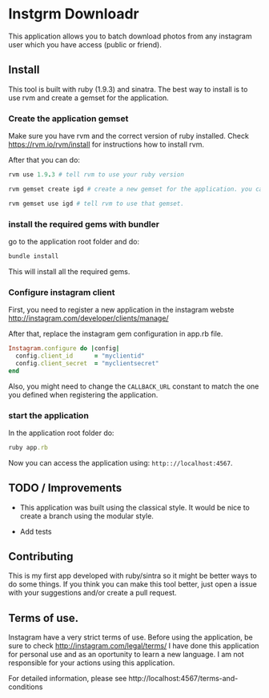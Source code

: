 
# Instgrm Downloadr

This application allows you to batch download photos from any instagram user which you have access (public or friend).


## Install

This tool is built with ruby (1.9.3) and sinatra.
The best way to install is to use rvm and create a gemset for the application.

### Create the application gemset

Make sure you have rvm and the correct version of ruby installed.
Check https://rvm.io/rvm/install for instructions how to install rvm.

After that you can do:

```ruby
rvm use 1.9.3 # tell rvm to use your ruby version

rvm gemset create igd # create a new gemset for the application. you can use any name you want.

rvm gemset use igd # tell rvm to use that gemset.
```

### install the required gems with bundler

go to the application root folder and do:

```ruby
bundle install
```

This will install all the required gems.

### Configure instagram client

First, you need to register a new application in the instagram webste http://instagram.com/developer/clients/manage/

After that, replace the instagram gem configuration in app.rb file.

```ruby
Instagram.configure do |config|
  config.client_id      = "myclientid"
  config.client_secret  = "myclientsecret"
end
```

Also, you might need to change the ```CALLBACK_URL``` constant to match the one you defined when registering the application.


### start the application

In the application root folder do:

```ruby
ruby app.rb
```

Now you can access the application using: ```http:://localhost:4567```.



## TODO / Improvements

* This application was built using the classical style. It would be nice to create a branch using the modular style.

* Add tests


## Contributing

This is my first app developed with ruby/sintra so it might be better ways to do some things. If you think
you can make this tool better, just open a issue with your suggestions and/or create a pull request.


## Terms of use.

Instagram have a very strict terms of use. Before using the application, be sure to check http://instagram.com/legal/terms/
I have done this application for personal use and as an oportunity to learn a new language. I am not responsible for your actions using this application.

For detailed information, please see http://localhost:4567/terms-and-conditions